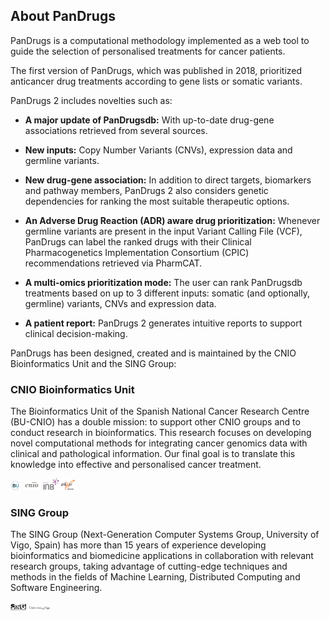 ## About PanDrugs
PanDrugs is a computational methodology implemented as a web tool to guide the selection of personalised treatments for cancer patients. 

The first version of PanDrugs, which was published in 2018, prioritized anticancer drug treatments according to gene lists or somatic variants. 

PanDrugs 2 includes novelties such as:

- **A major update of PanDrugsdb:** With up-to-date drug-gene associations retrieved from several sources. <!-- link to sources -->

- **New inputs:** Copy Number Variants (CNVs), expression data and germline variants. 

- **New drug-gene association:** In addition to direct targets, biomarkers and pathway members, PanDrugs 2 also considers genetic dependencies for ranking the most suitable therapeutic options.

- **An Adverse Drug Reaction (ADR) aware drug prioritization:** Whenever germline variants are present in the input Variant Calling File (VCF), PanDrugs can label the ranked drugs with their Clinical Pharmacogenetics Implementation Consortium (CPIC) recommendations retrieved via PharmCAT.

- **A multi-omics prioritization mode:** The user can rank PanDrugsdb treatments based on up to 3 different inputs: somatic (and optionally, germline) variants, CNVs and expression data.

- **A patient report:** PanDrugs 2 generates intuitive reports to support clinical decision-making.

PanDrugs has been designed, created and is maintained by the CNIO Bioinformatics Unit and the SING Group:

### CNIO Bioinformatics Unit

The Bioinformatics Unit of the Spanish National Cancer Research Centre (BU-CNIO) has a double mission: to support other CNIO groups and to conduct research in bioinformatics. This research 
focuses on developing novel computational methods for integrating cancer genomics data with clinical and pathological information. Our final goal is to translate this knowledge into effective and personalised cancer treatment.

<div style="text-align: left;">
<a href=https://bioinformatics.cnio.es target="_blank"><img src="bu-cnio-logo.png" alt="BU-CNIO" height="3%" width="3%"/></a>
<a href="https://www.cnio.es" target="_blank"><img src="cnio-logo.svg" alt="CNIO" height="6%" width="6%"></a>
<a href="https://inb-elixir.es" target="_blank"><img src="inb-elixir-logo.png" alt="INB-ELIXIR" height="10%" width="10%"></a>
</div>

### SING Group

The SING Group (Next-Generation Computer Systems Group, University of Vigo, Spain) has more than 15 years of experience developing bioinformatics and biomedicine applications in collaboration with relevant research groups, taking advantage of cutting-edge techniques and methods in the fields of Machine Learning, Distributed Computing and Software Engineering.

<div style="text-align: left;">
<a href=http://www.sing-group.org target="_blank"><img src="sing-logo.png" alt="SING" height="5%" width="5%"/></a>
<a href=https://www.uvigo.gal" target="_blank"><img src="u-vigo-logo.svg" alt="University of Vigo" height="7%" width="7%"></a>
</div>
